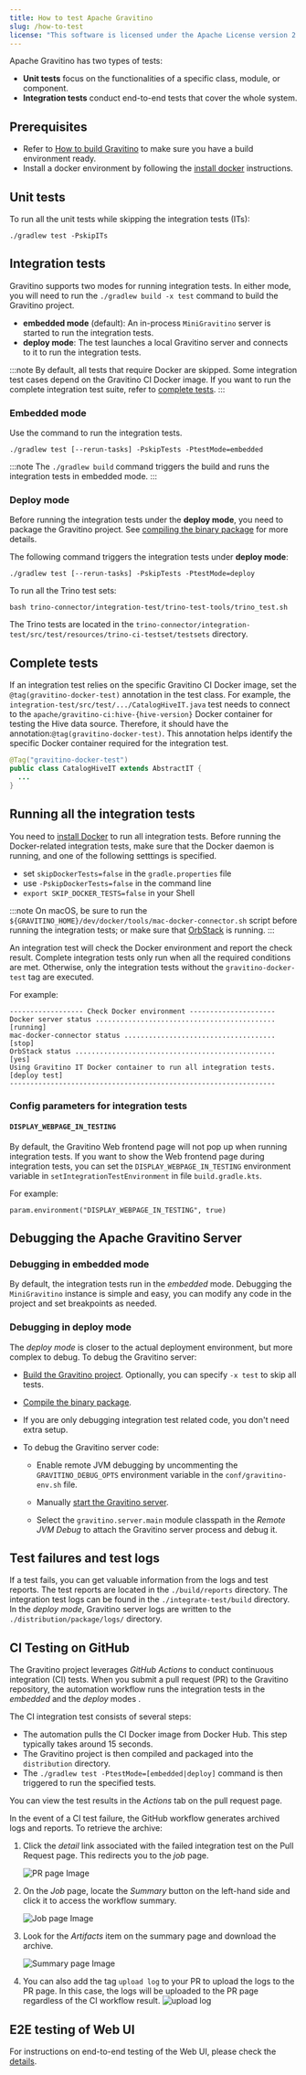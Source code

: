 ```yaml
---
title: How to test Apache Gravitino
slug: /how-to-test
license: "This software is licensed under the Apache License version 2."
---
```


Apache Gravitino has two types of tests:

- **Unit tests** focus on the functionalities of a specific class, module, or component.
- **Integration tests** conduct end-to-end tests that cover the whole system.

## Prerequisites

* Refer to [How to build Gravitino](./how-to-build.md) to make sure you have a build environment ready.
* Install a docker environment by following the [install docker](./how-to-build.md#install-docker) instructions.

## Unit tests

To run all the unit tests while skipping the integration tests (ITs):

```shell
./gradlew test -PskipITs
```

## Integration tests

Gravitino supports two modes for running integration tests.
In either mode, you will need to run the `./gradlew build -x test` command to build the Gravitino project.

* **embedded mode** (default): An in-process `MiniGravitino` server is started to run the integration tests.
* **deploy mode**: The test launches a local Gravitino server and connects to it to run the integration tests.

<!-- docker related tests -->
:::note
By default, all tests that require Docker are skipped.
Some integration test cases depend on the Gravitino CI Docker image.
If you want to run the complete integration test suite, refer to [complete tests](#complete-tests).
:::

### Embedded mode

Use the  command to run the integration tests.

```shell
./gradlew test [--rerun-tasks] -PskipTests -PtestMode=embedded
```

:::note
The `./gradlew build` command triggers the build and runs the integration tests in embedded mode.
:::

### Deploy mode 

Before running the integration tests under the **deploy mode**, you need to package the Gravitino project.
See [compiling the binary package](./how-to-build.md#compile-the-binary-package) for more details.

The following command triggers the integration tests under **deploy mode**:

```shell
./gradlew test [--rerun-tasks] -PskipTests -PtestMode=deploy
```

<!-- Trino tests -->
To run all the Trino test sets:

```shell
bash trino-connector/integration-test/trino-test-tools/trino_test.sh 
```

The Trino tests are located in the `trino-connector/integration-test/src/test/resources/trino-ci-testset/testsets`
directory.

## Complete tests

<!-- This should be moved elsewhere -->
If an integration test relies on the specific Gravitino CI Docker image,
set the `@tag(gravitino-docker-test)` annotation in the test class.
For example, the `integration-test/src/test/.../CatalogHiveIT.java` test needs to connect to
the `apache/gravitino-ci:hive-{hive-version}` Docker container for testing the Hive data source.
Therefore, it should have the annotation:`@tag(gravitino-docker-test)`.
This annotation helps identify the specific Docker container required for the integration test.

```java
@Tag("gravitino-docker-test")
public class CatalogHiveIT extends AbstractIT {
  ...
}
```

## Running all the integration tests

You need to [install Docker](../install/install.md#install-docker) to run all integration tests.
Before running the Docker-related integration tests, make sure that the Docker daemon is running,
and one of the following setttings is specified.

- set `skipDockerTests=false` in the `gradle.properties` file
- use `-PskipDockerTests=false` in the command line
- `export SKIP_DOCKER_TESTS=false` in your Shell

:::note
On macOS, be sure to run the `${GRAVITINO_HOME}/dev/docker/tools/mac-docker-connector.sh` script
before running the integration tests; or make sure that [OrbStack](https://orbstack.dev/) is running.
:::

An integration test will check the Docker environment and report the check result.
Complete integration tests only run when all the required conditions are met.
Otherwise, only the integration tests without the `gravitino-docker-test` tag are executed.

For example:

```text
------------------ Check Docker environment ---------------------
Docker server status ............................................ [running]
mac-docker-connector status ..................................... [stop]
OrbStack status ................................................. [yes]
Using Gravitino IT Docker container to run all integration tests. [deploy test]
-----------------------------------------------------------------
```

### Config parameters for integration tests

#### `DISPLAY_WEBPAGE_IN_TESTING`

By default, the Gravitino Web frontend page will not pop up when running integration tests. 
If you want to show the Web frontend page during integration tests,
you can set the `DISPLAY_WEBPAGE_IN_TESTING` environment variable in `setIntegrationTestEnvironment`
in file `build.gradle.kts`. 

For example:

```
param.environment("DISPLAY_WEBPAGE_IN_TESTING", true)
```

## Debugging the Apache Gravitino Server

### Debugging in embedded mode

By default, the integration tests run in the *embedded* mode.
Debugging the `MiniGravitino` instance is simple and easy,
you can modify any code in the project and set breakpoints as needed.

### Debugging in deploy mode

The *deploy mode* is closer to the actual deployment environment, but more complex to debug.
To debug the Gravitino server:

* [Build the Gravitino project](./how-to-build.md#build-the-gravitino-project).
  Optionally, you can specify `-x test` to skip all tests.

* [Compile the binary package](./how-to-build.md#compile-the-binary-package).

* If you are only debugging integration test related code, you don't need extra setup.

* To debug the Gravitino server code:

  - Enable remote JVM debugging by uncommenting the `GRAVITINO_DEBUG_OPTS` environment variable
    in the `conf/gravitino-env.sh` file.

  - Manually [start the Gravitino server](./how-to-build.md#start-the-server).

  - Select the `gravitino.server.main` module classpath in the *Remote JVM Debug* to attach the
    Gravitino server process and debug it.

## Test failures and test logs

If a test fails, you can get valuable information from the logs and test reports.
The test reports are located in the `./build/reports` directory.
The integration test logs can be found in the `./integrate-test/build` directory.
In the *deploy mode*, Gravitino server logs are written to the `./distribution/package/logs/` directory. 

## CI Testing on GitHub

The Gravitino project leverages *GitHub Actions* to conduct continuous integration (CI) tests.
When you submit a pull request (PR) to the Gravitino repository,
the automation workflow runs the integration tests in the *embedded* and the *deploy* modes .

The CI integration test consists of several steps:

* The automation pulls the CI Docker image from Docker Hub.
  This step typically takes around 15 seconds.
* The Gravitino project is then compiled and packaged into the `distribution` directory.
* The `./gradlew test -PtestMode=[embedded|deploy]` command is then triggered to run the specified tests.

You can view the test results in the *Actions* tab on the pull request page.

In the event of a CI test failure, the GitHub workflow generates archived logs and reports.
To retrieve the archive:

1. Click the *detail* link associated with the failed integration test on the Pull Request page.
   This redirects you to the *job* page.

   ![PR page Image](../assets/test-fail-pr.png)

1. On the *Job* page, locate the *Summary* button on the left-hand side and click it to access the workflow summary.

   ![Job page Image](../assets/test-fail-job.png)

1. Look for the *Artifacts* item on the summary page and download the archive.

   ![Summary page Image](../assets/test-fail-summary.png)

1. You can also add the tag `upload log` to your PR to upload the logs to the PR page.
   In this case, the logs will be uploaded to the PR page regardless of the CI workflow result.
   ![upload log](../assets/upload-log-tag.png)

## E2E testing of Web UI

For instructions on end-to-end testing of the Web UI,
please check the [details](./webui-testing.md).

